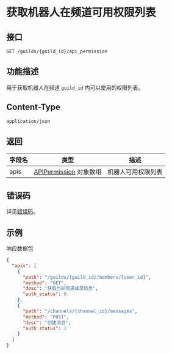 # 获取机器人在频道可用权限列表

## 接口

`GET /guilds/{guild_id}/api_permission`

## 功能描述

用于获取机器人在频道 `guild_id` 内可以使用的权限列表。

## Content-Type

`application/json`

## 返回

| 字段名 | 类型                                             | 描述               |
| ------ | ------------------------------------------------ | ------------------ |
| apis   | [APIPermission](model.md#APIPermission) 对象数组 | 机器人可用权限列表 |

## 错误码

详见[错误码](../../../openapi/error/error.md)。

## 示例

响应数据包

```json
{
  "apis": [
    {
      "path": "/guilds/{guild_id}/members/{user_id}",
      "method": "GET",
      "desc": "获取当前频道成员信息",
      "auth_status": 0
    },
    {
      "path": "/channels/{channel_id}/messages",
      "method": "POST",
      "desc": "创建消息",
      "auth_status": 1
    }
  ]
}
```
